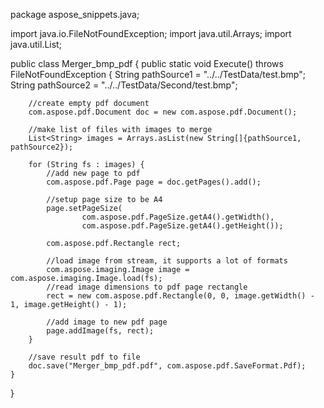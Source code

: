 package aspose_snippets.java;

import java.io.FileNotFoundException;
import java.util.Arrays;
import java.util.List;

public class Merger_bmp_pdf {
    public static void Execute() throws FileNotFoundException {
        String pathSource1 = "../../TestData/test.bmp";
        String pathSource2 = "../../TestData/Second/test.bmp";

        //create empty pdf document
        com.aspose.pdf.Document doc = new com.aspose.pdf.Document();

        //make list of files with images to merge
        List<String> images = Arrays.asList(new String[]{pathSource1, pathSource2});

        for (String fs : images) {
            //add new page to pdf
            com.aspose.pdf.Page page = doc.getPages().add();

            //setup page size to be A4
            page.setPageSize(
                    com.aspose.pdf.PageSize.getA4().getWidth(),
                    com.aspose.pdf.PageSize.getA4().getHeight());

            com.aspose.pdf.Rectangle rect;

            //load image from stream, it supports a lot of formats
            com.aspose.imaging.Image image = com.aspose.imaging.Image.load(fs);
            //read image dimensions to pdf page rectangle
            rect = new com.aspose.pdf.Rectangle(0, 0, image.getWidth() - 1, image.getHeight() - 1);

            //add image to new pdf page
            page.addImage(fs, rect);
        }

        //save result pdf to file
        doc.save("Merger_bmp_pdf.pdf", com.aspose.pdf.SaveFormat.Pdf);
    }
}
